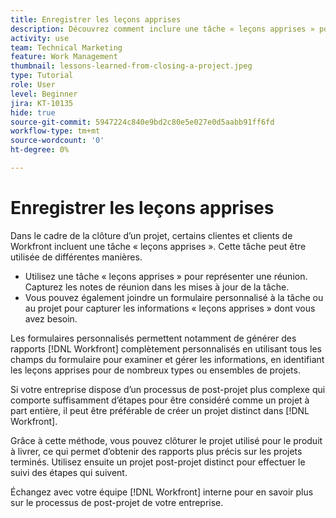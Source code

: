 ```yaml
---
title: Enregistrer les leçons apprises
description: Découvrez comment inclure une tâche « leçons apprises » pour identifier ce qui s’est bien passé et ce qui peut être amélioré la prochaine fois.
activity: use
team: Technical Marketing
feature: Work Management
thumbnail: lessons-learned-from-closing-a-project.jpeg
type: Tutorial
role: User
level: Beginner
jira: KT-10135
hide: true
source-git-commit: 5947224c840e9bd2c80e5e027e0d5aabb91ff6fd
workflow-type: tm+mt
source-wordcount: '0'
ht-degree: 0%

---
```


# Enregistrer les leçons apprises

Dans le cadre de la clôture d’un projet, certains clientes et clients de Workfront incluent une tâche « leçons apprises ». Cette tâche peut être utilisée de différentes manières.

* Utilisez une tâche « leçons apprises » pour représenter une réunion. Capturez les notes de réunion dans les mises à jour de la tâche.
* Vous pouvez également joindre un formulaire personnalisé à la tâche ou au projet pour capturer les informations « leçons apprises » dont vous avez besoin.

Les formulaires personnalisés permettent notamment de générer des rapports [!DNL Workfront] complètement personnalisés en utilisant tous les champs du formulaire pour examiner et gérer les informations, en identifiant les leçons apprises pour de nombreux types ou ensembles de projets.

Si votre entreprise dispose d’un processus de post-projet plus complexe qui comporte suffisamment d’étapes pour être considéré comme un projet à part entière, il peut être préférable de créer un projet distinct dans [!DNL Workfront].

Grâce à cette méthode, vous pouvez clôturer le projet utilisé pour le produit à livrer, ce qui permet d’obtenir des rapports plus précis sur les projets terminés. Utilisez ensuite un projet post-projet distinct pour effectuer le suivi des étapes qui suivent.

Échangez avec votre équipe [!DNL Workfront] interne pour en savoir plus sur le processus de post-projet de votre entreprise.
